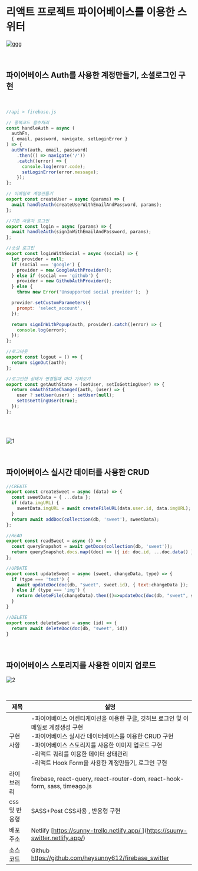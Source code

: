 # 리액트 프로젝트 파이어베이스를 이용한 스위터 

![ggg](https://github.com/heysunny612/firebase_switter/assets/127499117/de4ca9ab-3fb7-4e82-b61e-f64974a3b6a2)


<br/>

## 파이어베이스 Auth를 사용한 계정만들기, 소셜로그인 구현 


 <br/>

```js
//api > firebase.js

// 중복코드 함수처리
const handleAuth = async (
  authFn,
  { email, password, navigate, setLoginError }
) => {
  authFn(auth, email, password)
    .then(() => navigate('/'))
    .catch((error) => {
      console.log(error.code);
      setLoginError(error.message);
    });
};

// 이메일로 계정만들기
export const createUser = async (params) => {
  await handleAuth(createUserWithEmailAndPassword, params);
};

//기존 사용자 로그인
export const login = async (params) => {
  await handleAuth(signInWithEmailAndPassword, params);
};

//소셜 로그인
export const loginWithSocial = async (social) => {
  let provider = null;
  if (social === 'google') {
    provider = new GoogleAuthProvider();
  } else if (social === 'github') {
    provider = new GithubAuthProvider();
  } else {
    throw new Error('Unsupported social provider');  } 

  provider.setCustomParameters({
    prompt: 'select_account',
  });

  return signInWithPopup(auth, provider).catch((error) => {
    console.log(error);
  });
};

//로그아웃
export const logout = () => {
  return signOut(auth);
};

//로그인한 상태가 변경될때 마다 가져오기
export const getAuthState = (setUser, setIsGettingUser) => {
  return onAuthStateChanged(auth, (user) => {
    user ? setUser(user) : setUser(null);
    setIsGettingUser(true);
  });
};

```

<br/>
<br/>

![1](https://github.com/heysunny612/firebase_switter/assets/127499117/3aad5b1e-f566-401a-ad7d-eca8d231e40c)


<br/>

## 파이어베이스 실시간 데이터를 사용한  CRUD

```js
//CREATE
export const createSweet = async (data) => {
  const sweetData = { ...data };
  if (data.imgURL) {
    sweetData.imgURL = await createFileURL(data.user.id, data.imgURL);
  }
  return await addDoc(collection(db, 'sweet'), sweetData);
};

//READ
export const readSweet = async () => {
  const querySnapshot = await getDocs(collection(db, 'sweet'));
  return querySnapshot.docs.map((doc) => ({ id: doc.id, ...doc.data() }));
};

//UPDATE
export const updateSweet = async (sweet, changeData, type) => {
  if (type === 'text') {
    await updateDoc(doc(db, "sweet", sweet.id), { text:changeData });
  } else if (type === 'img') {
    return deleteFile(changeData).then(()=>updateDoc(doc(db, "sweet", sweet.id), { imgURL:null }))
  }
}

//DELETE
export const deleteSweet = async (id) => {
  return await deleteDoc(doc(db, "sweet", id))
}

```

<br/>

## 파이어베이스 스토리지를 사용한 이미지 업로드

![2](https://github.com/heysunny612/firebase_switter/assets/127499117/f3ea12f9-7717-4186-b0f7-866e3047adb8)


<br/>

| 제목 | 설명 |
| --- | --- |
| 구현 사항 |-파이어베이스 어센티케이션을 이용한 구글, 깃허브 로그인 및 이메일로 계정생성 구현 <br/> -파이어베이스 실시간 데이터베이스를 이용한 CRUD 구현 <br/> -파이어베이스 스토리지를 사용한 이미지 업로드 구현 <br/> -리액트 쿼리를 이용한 데이터 상태관리 <br/> -리액트 Hook Form을 사용한 계정만들기, 로그인 구현  |
| 라이브러리 |firebase, react-query, react-router-dom, react-hook-form, sass, timeago.js|
| css 및 반응형  | SASS+Post CSS사용 , 반응형 구현  |
| 배포 주소  | Netlify [[https://sunny-trello.netlify.app/ ](https://zero-shop.netlify.app/)](https://suuny-switter.netlify.app/)|
| 소스 코드  | Github https://github.com/heysunny612/firebase_switter|



